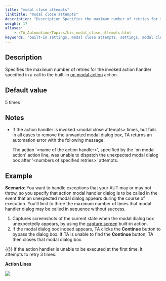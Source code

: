 ```yaml
--- 
title: "modal close attempts"
linktitle: "modal close attempts"
description: "Description Specifies the maximum number of retries for the invoked action handler specified in a call to the built-in on modal action action. Default value 5 times Notes If the action handler is ..."
weight: 17
aliases: 
    - /TA_Automation/Topics/bis_modal_close_attempts.html
keywords: "built-in settings, modal close attempts, settings, modal close attempts (settings), specify maximum number of retries for invoked action handler, retry number of times to handle modal action, set number of times to handle modal action"
---
```


## Description

Specifies the maximum number of retries for the invoked action handler specified in a call to the built-in [on modal action](/TA_Automation/Topics/bia_on_modal_action.html) action.

## Default value

5 times

## Notes

-   If the action handler is invoked <modal close attempts\> times, but fails in all cases to remove the unwanted modal dialog box, TA returns an automation error with the following message:

    The action '<name of the action handler\>', specified by the 'on modal action' action line, was unable to dispatch the unexpected modal dialog box after '<numbers of specified retries\>' attempts.


## Example

**Scenario**: You want to handle exceptions that your AUT may or may not throw, so you specify that action modal handler dialog is to be called in the event that an unexpected modal dialog appears during the course of execution. You'll limit to three the maximum number of times that modal handler dialog may be called in sequence without success.

1.  Captures screenshots of the current state when the modal dialog box unexpectedly appears, by using the [capture screen](/TA_Automation/Topics/bia_capture_screen.html) built-in action.
2.  If the modal dialog box indeed appears, TA clicks the **Continue** button to bypass the dialog box. If TA is unable to find the **Continue** button, TA then closes that modal dialog box.

{{<note>}} If the action handler is unable to be executed at the first time, it attempts to retry 3 times.


**Action Lines**

![](/images/TA_Automation/Images/bis_modal_close_attempts_pgm.r02.png)




